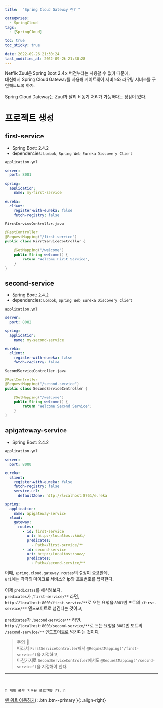 ```yaml
---
title:  "Spring Cloud Gateway 란? "

categories:
  - SpringCloud
tags:
  - [SpringCloud]

toc: true
toc_sticky: true
 
date: 2022-09-26 21:30:24
last_modified_at: 2022-09-26 21:30:28
---
```


Netflix Zuul은 Spring Boot 2.4.x 버전부터는 사용할 수 없기 때문에,<br>
대신해서 Spring Cloud Gateway를 사용해 게이트웨이 서비스와 라우팅 서비스를 구현해보도록 하자.<br><br>
Spring Cloud Gateway는 Zuul과 달리 비동기 처리가 가능하다는 장점이 있다.

# 프로젝트 생성
## first-service
- Spring Boot: 2.4.2
- dependencies: `Lombok`, `Spring Web`, `Eureka Discovery Client`

`application.yml`
```yml
server:
  port: 8081

spring:
  application:
    name: my-first-service

eureka:
  client:
    register-with-eureka: false
    fetch-registry: false
```

`FirstServiceController.java`
```java
@RestController
@RequestMapping("/first-service")
public class FirstServiceController {

    @GetMapping("/welcome")
    public String welcome() {
        return "Welcome First Service";
    }
}
```

## second-service
- Spring Boot: 2.4.2
- dependencies: `Lombok`, `Spring Web`, `Eureka Discovery Client`

`application.yml`
```yml
server:
  port: 8082

spring:
  application:
    name: my-second-service

eureka:
  client:
    register-with-eureka: false
    fetch-registry: false
```

`SecondServiceController.java`
```java
@RestController
@RequestMapping("/second-service")
public class SecondServiceController {

    @GetMapping("/welcome")
    public String welcome() {
        return "Welcome Second Service";
    }
}
```

## apigateway-service
- Spring Boot: 2.4.2

`application.yml`
```yml
server:
  port: 8000

eureka:
  client:
    register-with-eureka: false
    fetch-registry: false
    service-url:
      defaultZone: http://localhost:8761/eureka

spring:
  application:
    name: apigateway-service
  cloud:
    gateway:
      routes:
        - id: first-service
          uri: http://localhost:8081/
          predicates:
            - Path=/first-service/**
        - id: second-service
          uri: http://localhost:8082/
          predicates:
            - Path=/second-service/**
```
이때, `spring.cloud.gateway.routes`의 설정이 중요한데,<br>
`uri`에는 각각의 마이크로 서비스의 ip와 포트번호를 입력한다.<br><br>
이제 `predicates`를 해석해보자.<br>
`predicates`가 `/first-service/**` 라면, <br>
`http://localhost:8000/first-service/**`로 오는 요청을 `8081`번 포트의 `/first-service/**` 엔드포이트로 넘긴다는 것이고,<br><br>
`predicates`가 `/second-service/**` 라면, <br>
`http://localhost:8000/second-service/**`로 오는 요청을 `8082`번 포트의 `/second-service/**` 엔드포이트로 넘긴다는 것이다.

> 주의 🌟<br>
따라서 `FirstServiceController`에서 `@RequestMapping("/first-service")`을 지정하고,<br>
마찬가지로 `SecondServiceController`에서도 `@RequestMapping("/second-service")`을 지정해야 한다.<br>





















***
<br>


    💛 개인 공부 기록용 블로그입니다. 👻

[맨 위로 이동하기](#){: .btn .btn--primary }{: .align-right}